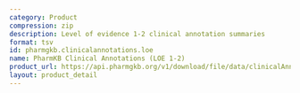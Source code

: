 ```yaml
---
category: Product
compression: zip
description: Level of evidence 1-2 clinical annotation summaries
format: tsv
id: pharmgkb.clinicalannotations.loe
name: PharmKB Clinical Annotations (LOE 1-2)
product_url: https://api.pharmgkb.org/v1/download/file/data/clinicalAnnotations_LOE1-2.zip
layout: product_detail
---
```

